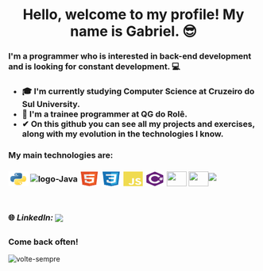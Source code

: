 <h1 align="center"> Hello, welcome to my profile! My name is Gabriel. 😎</h1>
<h3> I'm a programmer who is interested in back-end development and is looking for constant development. 💻<h3>

- 🎓 I'm currently studying Computer Science at Cruzeiro do Sul University.
- 💼 I'm a trainee programmer at QG do Rolê.
- ✔ On this github you can see all my projects and exercises, along with my evolution in the technologies I know.

<h3> My main technologies are: <h3>
<div style="display": "inline-block">
   <p><img align="center" alt="logo-Python" height="30" width="40" src="https://raw.githubusercontent.com/devicons/devicon/master/icons/python/python-original.svg"> 
   <img align="center" alt="logo-Java" height="40" width="40" src="https://cdn.jsdelivr.net/gh/devicons/devicon/icons/java/java-original-wordmark.svg">
   <img align="center" alt="logo-HTML" height="30" width="40" src="https://raw.githubusercontent.com/devicons/devicon/master/icons/html5/html5-original.svg">
   <img align="center" alt="logo-CSS" height="30" width="40" src="https://raw.githubusercontent.com/devicons/devicon/master/icons/css3/css3-original.svg">
   <img align="center" alt="logo-Js" height="30" width="40" src="https://raw.githubusercontent.com/devicons/devicon/master/icons/javascript/javascript-plain.svg">
   <img align="center" alt="logo-Csharp" height="30" width="40" src="https://raw.githubusercontent.com/devicons/devicon/master/icons/csharp/csharp-plain.svg">
   <img align="center" height="30" width="40" src="https://cdn.jsdelivr.net/gh/devicons/devicon@latest/icons/postgresql/postgresql-original.svg">
   <img align="center" alt="" height="30" width="40" src="https://raw.githubusercontent.com/devicons/devicon/blob/master/icons/postgresql/postgresql-plain.svg>



  ##
  
  <p><h3>My contacts:</h3></p>
  
<div>
 <p>📧 <em>E-mail:</em>  <a href = "mailto:wiokya@gmail.com"><img src="https://img.shields.io/badge/Gmail-D14836?style=for-the-badge&logo=gmail&logoColor=white"      target="_blank"></a></p><br>
 <p>🌐 <em>LinkedIn:</em>  <a href="https://www.linkedin.com/in/gabriel-bomfim-silva/" target="_blank"><img align="center" src="https://img.shields.io/badge/-LinkedIn-%230077B5?style=for-the-badge&logo=linkedin&logoColor=white" target="_blank"></a></p>
</div>

##

<h3>Come back often!</h3>

![volte-sempre](https://user-images.githubusercontent.com/68673392/235717277-788b7b2e-3096-4d8d-8f3b-41483609fee6.gif)
